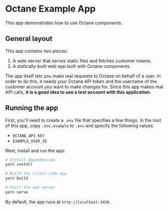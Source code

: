 # Octane Example App

This app demonstrates how to use Octane components.

## General layout

This app contains two pieces:

1. A web-server that serves static files and fetches customer tokens.
2. A statically-built web app built with Octane components.

The app itself lets you make real requests to Octane on behalf of a user. In order to do this, it needs your Octane API token and the username of the customer account you want to make changes for. Since this app makes real API calls, **it is a good idea to use a test account with this application.**

## Running the app

First, you'll need to create a `.env` file that specifies a few things.
In the root of this app, copy `.env.example` to `.env` and specify the following values:

- `OCTANE_API_KEY`
- `EXAMPLE_USER_ID`

Next, install and run the app:

```sh
# Install dependencies
yarn install

# Build the client-side app
yarn build

# Start the web server
yarn serve
```

By default, the app runs at `http://localhost:3456`.

